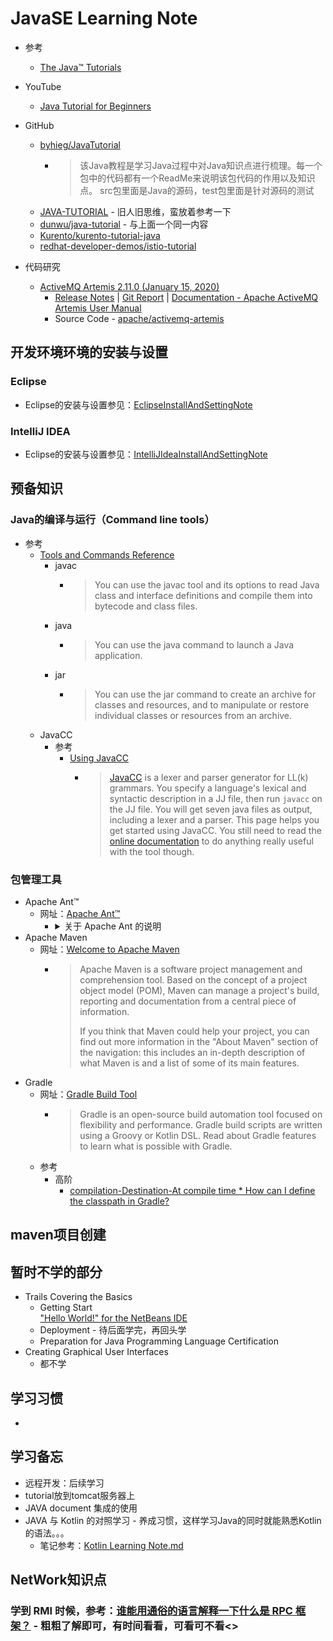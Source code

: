 # JavaSE Learning Note
   * 参考
      + [The Java™ Tutorials](https://docs.oracle.com/javase/tutorial/)

   * YouTube
      + [Java Tutorial for Beginners](https://www.youtube.com/channel/UCxoUc7Rar2q90Gu0nT2ffuQ?sub_confirmation=1)<br>
   * GitHub
      + [byhieg/JavaTutorial](https://github.com/byhieg/JavaTutorial)<br>
         - >该Java教程是学习Java过程中对Java知识点进行梳理。每一个包中的代码都有一个ReadMe来说明该包代码的作用以及知识点。 src包里面是Java的源码，test包里面是针对源码的测试
      + [JAVA-TUTORIAL](https://dunwu.github.io/javacore/#%E6%95%99%E7%A8%8B%E5%86%85%E5%AE%B9-%F0%9F%93%96) - 旧人旧思维，蛮放着参考一下<br>
      + [dunwu/java-tutorial](https://github.com/dunwu/java-tutorial) - 与上面一个同一内容<br>
      + [Kurento/kurento-tutorial-java](https://github.com/Kurento/kurento-tutorial-java)<br>
      + [redhat-developer-demos/istio-tutorial](https://github.com/redhat-developer-demos/istio-tutorial)<br>
   * 代码研究
      + [ActiveMQ Artemis 2.11.0 (January 15, 2020)](https://activemq.apache.org/components/artemis/download/)<br>
         - [Release Notes](https://activemq.apache.org/components/artemis/download/release-notes-2.11.0) | [Git Report](https://activemq.apache.org/components/artemis/download/commit-report-2.11.0) | [Documentation - Apache ActiveMQ Artemis User Manual](https://activemq.apache.org/components/artemis/documentation/latest)<br>
         - Source Code - [apache/activemq-artemis](https://github.com/apache/activemq-artemis/find/master)<br>

## 开发环境环境的安装与设置
### Eclipse
   * Eclipse的安装与设置参见：[EclipseInstallAndSettingNote](./EclipseInstallAndSettingNote.md)<br>
### IntelliJ IDEA
   * Eclipse的安装与设置参见：[IntelliJIdeaInstallAndSettingNote](IntelliJIdeaInstallAndSettingNote.md)<br>

## 预备知识
### Java的编译与运行（Command line tools）
   * 参考
      + [Tools and Commands Reference](https://docs.oracle.com/en/java/javase/12/tools/tools-and-command-reference.html)<br>
         - javac
            * >You can use the javac tool and its options to read Java class and interface definitions and compile them into bytecode and class files.
         - java
            * >You can use the java command to launch a Java application.
         - jar
            * > You can use the jar command to create an archive for classes and resources, and to manipulate or restore individual classes or resources from an archive.
      + JavaCC 
         - 参考
            * [Using JavaCC](https://cs.lmu.edu/~ray/notes/javacc/)<br>
               + >[JavaCC](http://javacc.java.net/) is a lexer and parser generator for LL(k) grammars. You specify a language's lexical and syntactic description in a JJ file, then run `javacc` on the JJ file. You will get seven java files as output, including a lexer and a parser.
                 >This page helps you get started using JavaCC. You still need to read the [online documentation](http://javacc.java.net/doc/docindex.html) to do anything really useful with the tool though.
### 包管理工具
   * Apache Ant™
      + 网址：[Apache Ant™](http://ant.apache.org/)<br>
         - <details>
              <summary>关于 Apache Ant 的说明</summary>
              <br>
              >Apache Ant is a Java library and command-line tool whose mission is to drive processes described in build files as targets and extension points dependent upon each other. The main known usage of Ant is the build of Java applications. Ant supplies a number of built-in tasks allowing to compile, assemble, test and run Java applications. Ant can also be used effectively to build non Java applications, for instance C or C++ applications. More generally, Ant can be used to pilot any type of process which can be described in terms of targets and tasks.
              <br>
              ><br>
              >Ant is written in Java. Users of Ant can develop their own "antlibs" containing Ant tasks and types, and are offered a large number of ready-made commercial or open-source "antlibs".<br>
              ><br>
              >Ant is extremely flexible and does not impose coding conventions or directory layouts to the Java projects which adopt it as a build tool.<br>
              ><br>
              >Software development projects looking for a solution combining build tool and dependency management can use Ant in combination with Apache Ivy.<br>
           </details>
   * Apache Maven
      + 网址：[Welcome to Apache Maven](http://maven.apache.org/)<br>
         - >Apache Maven is a software project management and comprehension tool. Based on the concept of a project object model (POM), Maven can manage a project's build, reporting and documentation from a central piece of information.
           >
           >If you think that Maven could help your project, you can find out more information in the "About Maven" section of the navigation: this includes an in-depth description of what Maven is and a list of some of its main features.
   * Gradle
      + 网址：[Gradle Build Tool](https://gradle.org/)<br>
         - >Gradle is an open-source build automation tool focused on flexibility and performance. Gradle build scripts are written using a Groovy or Kotlin DSL. Read about Gradle features to learn what is possible with Gradle.
      + 参考
         - 高阶
            * [compilation-Destination-At compile time * How can I define the classpath in Gradle?](https://src-bin.com/ja/q/9ec852)<br>
## maven项目创建



## 暂时不学的部分
   * Trails Covering the Basics
     + Getting Start<br>
     ["Hello World!" for the NetBeans IDE](https://docs.oracle.com/javase/tutorial/getStarted/cupojava/netbeans.html)
     + Deployment - 待后面学完，再回头学
     + Preparation for Java Programming Language Certification
   * Creating Graphical User Interfaces
     + 都不学
 ## 学习习惯
   * 
     
 ## 学习备忘
   * 远程开发：后续学习
   * tutorial放到tomcat服务器上
   * JAVA document 集成的使用
   * JAVA 与 Kotlin 的对照学习 - 养成习惯，这样学习Java的同时就能熟悉Kotlin的语法。。。
     + 笔记参考：[Kotlin Learning Note.md](https://github.com/squirrel-nest/KotlinLearningNote/blob/master/KotlinLearningNote.md)

## NetWork知识点
### 学到 RMI 时候，参考：[谁能用通俗的语言解释一下什么是 RPC 框架？](https://www.zhihu.com/question/25536695) - 粗粗了解即可，有时间看看，可看可不看<>
